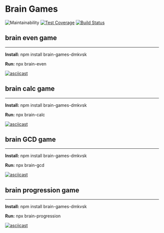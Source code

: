 # Brain Games
![Maintainability](https://api.codeclimate.com/v1/badges/3eac9d479da9284e7120/maintainability) [![Test Coverage](https://api.codeclimate.com/v1/badges/3eac9d479da9284e7120/test_coverage)](https://codeclimate.com/github/dmitry-makovsky/project-lvl1-s504/test_coverage) [![Build Status](https://travis-ci.org/dmitry-makovsky/project-lvl1-s504.svg?branch=master)](https://travis-ci.org/dmitry-makovsky/project-lvl1-s504)

## brain even game
___
**Install:** npm install brain-games-dmkvsk

**Run:** npx brain-even

[![asciicast](https://asciinema.org/a/24rQzLPSEycw2Ek1PlukF51u3.svg)](https://asciinema.org/a/24rQzLPSEycw2Ek1PlukF51u3)

## brain calc game
___
**Install:** npm install brain-games-dmkvsk

**Run:** npx brain-calc

[![asciicast](https://asciinema.org/a/oDcuhmVpyJVJvWyBS9Ry3DIgA.svg)](https://asciinema.org/a/oDcuhmVpyJVJvWyBS9Ry3DIgA)

## brain GCD game
___
**Install:** npm install brain-games-dmkvsk

**Run:** npx brain-gcd

[![asciicast](https://asciinema.org/a/tUNHZ3KjADncRe7N4bqsJx87U.svg)](https://asciinema.org/a/tUNHZ3KjADncRe7N4bqsJx87U)

## brain progression game
___
**Install:** npm install brain-games-dmkvsk

**Run:** npx brain-progression

[![asciicast](https://asciinema.org/a/SNDKAjXaegTj9yTpThK7QZskw.svg)](https://asciinema.org/a/SNDKAjXaegTj9yTpThK7QZskw)
